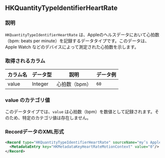 ## HKQuantityTypeIdentifierHeartRate

### 説明
`HKQuantityTypeIdentifierHeartRate` は、Appleのヘルスデータにおいて心拍数（bpm: beats per minute）を記録するデータタイプです。このデータは、Apple Watch などのデバイスによって測定された心拍数を示します。

### 取得されるカラム

| カラム名 | データ型 | 説明          | データ例 |
| -------- | -------- | ------------- | -------- |
| value    | Integer  | 心拍数（bpm） | `60`     |

### value のカテゴリ値

このデータタイプでは、`value` は心拍数（bpm）を数値として記録されます。そのため、特定のカテゴリ値は存在しません。

### RecordデータのXML形式

```xml
<Record type="HKQuantityTypeIdentifierHeartRate" sourceName="my’s Apple Watch" sourceVersion="10.6.1" device="<<HKDevice: 0x3034fd2c0>, name:Apple Watch, manufacturer:Apple Inc., model:Watch, hardware:Watch6,10, software:10.6.1, creation date:2024-08-24 17:12:03 +0000>" unit="count/min" creationDate="2025-01-01 00:16:19 +0900" startDate="2025-01-01 00:03:10 +0900" endDate="2025-01-01 00:03:10 +0900" value="60">
  <MetadataEntry key="HKMetadataKeyHeartRateMotionContext" value="0"/>
</Record>
```
